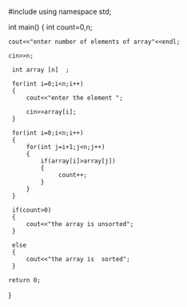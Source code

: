 #include <iostream>
using namespace std;


int main()
{
    int count=0,n;
    
    cout<<"enter number of elements of array"<<endl;
    
    cin>>n;
    
     int array [n]  ;
     
     for(int i=0;i<n;i++)
     {
         cout<<"enter the element ";
         
         cin>>array[i];
     }
     
     for(int i=0;i<n;i++)
     {
         for(int j=i+1;j<n;j++)
         {
             if(array[i]>array[j])
             {
                  count++;
             }
         }
     }
     
     if(count>0)
     {
         cout<<"the array is unsorted";
     }
     
     else
     {
         cout<<"the array is  sorted";
     }

    return 0;
}
